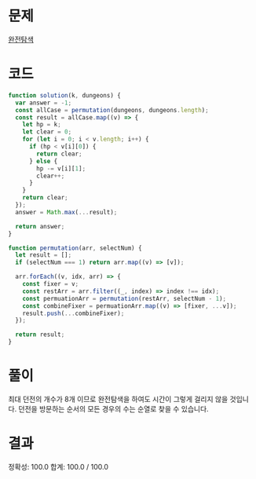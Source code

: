 # 문제

[완전탐색](https://school.programmers.co.kr/learn/courses/30/lessons/87946)

# 코드

```javascript
function solution(k, dungeons) {
  var answer = -1;
  const allCase = permutation(dungeons, dungeons.length);
  const result = allCase.map((v) => {
    let hp = k;
    let clear = 0;
    for (let i = 0; i < v.length; i++) {
      if (hp < v[i][0]) {
        return clear;
      } else {
        hp -= v[i][1];
        clear++;
      }
    }
    return clear;
  });
  answer = Math.max(...result);

  return answer;
}

function permutation(arr, selectNum) {
  let result = [];
  if (selectNum === 1) return arr.map((v) => [v]);

  arr.forEach((v, idx, arr) => {
    const fixer = v;
    const restArr = arr.filter((_, index) => index !== idx);
    const permuationArr = permutation(restArr, selectNum - 1);
    const combineFixer = permuationArr.map((v) => [fixer, ...v]);
    result.push(...combineFixer);
  });

  return result;
}
```

# 풀이

최대 던전의 개수가 8개 이므로 완전탐색을 하여도 시간이 그렇게 걸리지 않을 것입니다. 던전을 방문하는 순서의 모든 경우의 수는 순열로 찾을 수 있습니다.

# 결과

정확성: 100.0
합계: 100.0 / 100.0
